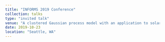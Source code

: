 ```yaml
---
title: "INFORMS 2019 Conference"
collection: talks
type: "invited talk"
venue: "A clustered Gaussian process model with an application to solar irradiance emulation"
date: 2019-10-23
location: "Seattle, WA"
---
```

